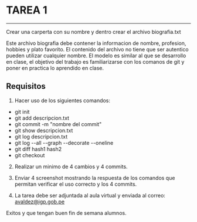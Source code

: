 # TAREA 1 
---

Crear una carperta con su nombre y dentro crear el archivo biografia.txt

Este archivo biografia debe contener la informacion de nombre, profesion, hobbies y plato favorito.
El contenido del archivo no tiene que ser autentico pueden utilizar cualquier nombre.
El modelo es similar al que se desarrollo en clase, el objetivo del trabajo es familiarizarse con los comanos de git y poner en practica 
lo aprendido en clase. 

## Requisitos

1. Hacer uso de los siguientes comandos:

- git init
- git add descripcion.txt
- git commit -m "nombre del commit"
- git show descripcion.txt
- git log descripcion.txt
- git log --all --graph --decorate --oneline
- git diff hash1 hash2
- git checkout 

2. Realizar un minimo de 4 cambios y 4 commits.

3. Enviar 4 screenshot mostrando la respuesta de los comandos que permitan verificar el uso correcto y los 4 commits.
 
4. La tarea debe ser adjuntada al aula virtual y enviada al correo: avaldez@igp.gob.pe

Exitos y que tengan buen fin de semana alumnos.


